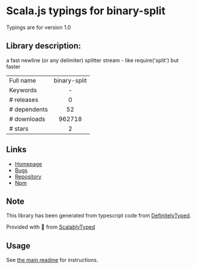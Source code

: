 
# Scala.js typings for binary-split

Typings are for version 1.0

## Library description:
a fast newline (or any delimiter) splitter stream - like require('split') but faster

|                    |                 |
| ------------------ | :-------------: |
| Full name          | binary-split |
| Keywords           | - |
| # releases         | 0 |
| # dependents       | 52 |
| # downloads        | 962718 |
| # stars            | 2 |

## Links
- [Homepage](https://github.com/maxogden/binary-split#readme)
- [Bugs](https://github.com/maxogden/binary-split/issues)
- [Repository](https://github.com/maxogden/binary-split)
- [Npm](https://www.npmjs.com/package/binary-split)
    


## Note
This library has been generated from typescript code from [DefinitelyTyped](https://definitelytyped.org).

Provided with :purple_heart: from [ScalablyTyped](https://github.com/oyvindberg/ScalablyTyped)

## Usage
See [the main readme](../../readme.md) for instructions.


